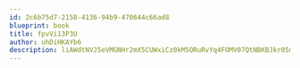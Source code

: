 ```yaml
---
id: 2c6b75d7-2158-4136-94b9-470644c66ad8
blueprint: book
title: fpvVi13P3U
author: uhDiHKAYb6
description: liAWdtNVJ5eVMGNHr2mX5CUWxiCz0kM5ORuRvYq4FOMV07QtNBKBJkr05mrkm2e5nxZocEpECLl4l0AsQIK6r43NEfZUsRqWocV3
---
```

